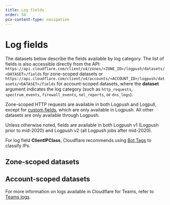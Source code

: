 ```yaml
---
title: Log fields
order: 50
pcx-content-type: navigation
---
```


# Log fields

The datasets below describe the fields available by log category. The list of fields is also accessible directly from the API:
`https://api.cloudflare.com/client/v4/zones/<ZONE_ID>/logpush/datasets/<DATASET>/fields` for zone-scoped datasets or `https://api.cloudflare.com/client/v4/accounts/<ACCOUNT_ID>/logpush/datasets/<DATASET>/fields` for account-scoped datasets, where the **dataset** argument indicates the log category (such as `http_requests`, `spectrum_events`, `firewall_events`, `nel_reports`, or `dns_logs`).

Zone-scoped HTTP requests are available in both Logpush and Logpull, except for [custom fields](/reference/logpush-api-configuration/custom-fields), which are only available in Logpush. All other datasets are only available through Logpush.

Unless otherwise noted, fields are available in both Logpush v1 (Logpush prior to mid-2020) and Logpush v2 (all Logpush jobs after mid-2020).

For log field **ClientIPClass**, Cloudflare recommends using [Bot Tags](https://developers.cloudflare.com/bots/about/cloudflare-bot-tags) to classify IPs.

## Zone-scoped datasets

<DirectoryListing path="/reference/log-fields/zone"/>

## Account-scoped datasets

<DirectoryListing path="/reference/log-fields/account"/>

For more information on logs available in Cloudflare for Teams, refer to [Teams logs](https://developers.cloudflare.com/cloudflare-one/analytics/logs).